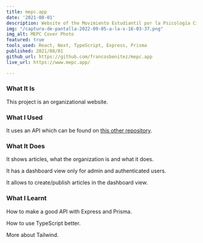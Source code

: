```yaml
---
title: mepc.app
date: '2021-08-01'
description: Website of the Movimiento Estudiantil por la Psicología Científica (MEPC)
img: "/captura-de-pantalla-2022-09-05-a-la-s-16-03-37.png"
img_alt: MEPC Cover Photo
featured: true
tools_used: React, Next, TypeScript, Express, Prisma
published: 2021/08/01
github_url: https://github.com/francosbenitez/mepc.app
live_url: https://www.mepc.app/

---
```

### What It Is

This project is an organizational website.

### What I Used

It uses an API which can be found on [this other repository](https://github.com/francosbenitez/mepc-backend "this other repository").

### What It Does

It shows articles, what the organization is and what it does.

It has a dashboard view only for admin and authenticated users.

It allows to create/publish articles in the dashboard view.

### What I Learnt

How to make a good API with Express and Prisma.

How to use TypeScript better.

More about Tailwind.
